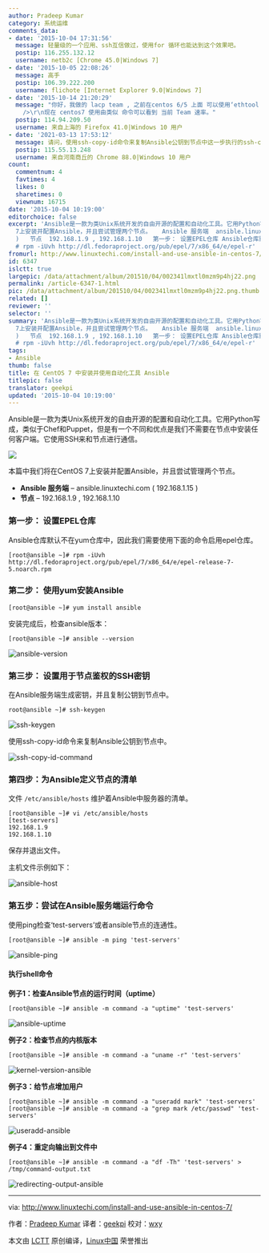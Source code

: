 ```yaml
---
author: Pradeep Kumar
category: 系统运维
comments_data:
- date: '2015-10-04 17:31:56'
  message: 轻量级的一个应用、ssh互信做过，使用for 循环也能达到这个效果吧。
  postip: 116.255.132.12
  username: netb2c [Chrome 45.0|Windows 7]
- date: '2015-10-05 22:08:26'
  message: 高手
  postip: 106.39.222.200
  username: flichote [Internet Explorer 9.0|Windows 7]
- date: '2015-10-14 21:20:29'
  message: "你好，我做的 lacp team , 之前在centos 6/5 上面 可以使用‘ethtool bond0’ 可以看到 speed:2000Mb/s<br
    />\r\n现在 centos7 使用由类似 命令可以看到 当前 Team 速率。"
  postip: 114.94.209.50
  username: 来自上海的 Firefox 41.0|Windows 10 用户
- date: '2021-03-13 17:53:12'
  message: 请问，使用ssh-copy-id命令来复制Ansible公钥到节点中这一步执行的ssh-copy-id -i root@192.168.1.10；这里必须是用root吗？@后面跟的这个IP是什么IP呢？
  postip: 115.55.13.248
  username: 来自河南商丘的 Chrome 88.0|Windows 10 用户
count:
  commentnum: 4
  favtimes: 4
  likes: 0
  sharetimes: 0
  viewnum: 16715
date: '2015-10-04 10:19:00'
editorchoice: false
excerpt: 'Ansible是一款为类Unix系统开发的自由开源的配置和自动化工具。它用Python写成，类似于Chef和Puppet，但是有一个不同和优点是我们不需要在节点中安装任何客户端。它使用SSH来和节点进行通信。  本篇中我们将在CentOS
  7上安装并配置Ansible，并且尝试管理两个节点。   Ansible 服务端  ansible.linuxtechi.com ( 192.168.1.15
  )   节点  192.168.1.9 , 192.168.1.10   第一步： 设置EPEL仓库 Ansible仓库默认不在yum仓库中，因此我们需要使用下面的命令启用epel仓库。
  # rpm -iUvh http://dl.fedoraproject.org/pub/epel/7/x86_64/e/epel-r'
fromurl: http://www.linuxtechi.com/install-and-use-ansible-in-centos-7/
id: 6347
islctt: true
largepic: /data/attachment/album/201510/04/002341lmxtl0mzm9p4hj22.png
permalink: /article-6347-1.html
pic: /data/attachment/album/201510/04/002341lmxtl0mzm9p4hj22.png.thumb.jpg
related: []
reviewer: ''
selector: ''
summary: 'Ansible是一款为类Unix系统开发的自由开源的配置和自动化工具。它用Python写成，类似于Chef和Puppet，但是有一个不同和优点是我们不需要在节点中安装任何客户端。它使用SSH来和节点进行通信。  本篇中我们将在CentOS
  7上安装并配置Ansible，并且尝试管理两个节点。   Ansible 服务端  ansible.linuxtechi.com ( 192.168.1.15
  )   节点  192.168.1.9 , 192.168.1.10   第一步： 设置EPEL仓库 Ansible仓库默认不在yum仓库中，因此我们需要使用下面的命令启用epel仓库。
  # rpm -iUvh http://dl.fedoraproject.org/pub/epel/7/x86_64/e/epel-r'
tags:
- Ansible
thumb: false
title: 在 CentOS 7 中安装并使用自动化工具 Ansible
titlepic: false
translator: geekpi
updated: '2015-10-04 10:19:00'
---
```


Ansible是一款为类Unix系统开发的自由开源的配置和自动化工具。它用Python写成，类似于Chef和Puppet，但是有一个不同和优点是我们不需要在节点中安装任何客户端。它使用SSH来和节点进行通信。


![](/data/attachment/album/201510/04/002341lmxtl0mzm9p4hj22.png)


本篇中我们将在CentOS 7上安装并配置Ansible，并且尝试管理两个节点。


* **Ansible 服务端** – ansible.linuxtechi.com ( 192.168.1.15 )
* **节点** – 192.168.1.9 , 192.168.1.10


### 第一步： 设置EPEL仓库


Ansible仓库默认不在yum仓库中，因此我们需要使用下面的命令启用epel仓库。



```
[root@ansible ~]# rpm -iUvh http://dl.fedoraproject.org/pub/epel/7/x86_64/e/epel-release-7-5.noarch.rpm

```

### 第二步： 使用yum安装Ansible



```
[root@ansible ~]# yum install ansible

```

安装完成后，检查ansible版本：



```
[root@ansible ~]# ansible --version

```

![ansible-version](/data/attachment/album/201510/04/002401o8s2rwmm6rao2d2p.jpg)


### 第三步： 设置用于节点鉴权的SSH密钥


在Ansible服务端生成密钥，并且复制公钥到节点中。



```
root@ansible ~]# ssh-keygen

```

![ssh-keygen](/data/attachment/album/201510/04/002403t6i2z5hhh20ovefh.jpg)


使用ssh-copy-id命令来复制Ansible公钥到节点中。


![ssh-copy-id-command](/data/attachment/album/201510/04/002404sa190o5aett17xeo.jpg)


### 第四步：为Ansible定义节点的清单


文件 `/etc/ansible/hosts` 维护着Ansible中服务器的清单。



```
[root@ansible ~]# vi /etc/ansible/hosts
[test-servers]
192.168.1.9
192.168.1.10

```

保存并退出文件。


主机文件示例如下：


![ansible-host](/data/attachment/album/201510/04/002405stdkcztb84c8kytu.jpg)


### 第五步：尝试在Ansible服务端运行命令


使用ping检查‘test-servers’或者ansible节点的连通性。



```
[root@ansible ~]# ansible -m ping 'test-servers'

```

![ansible-ping](/data/attachment/album/201510/04/002405dzsr3jj1ees5jv59.jpg)


#### 执行shell命令


**例子1：检查Ansible节点的运行时间（uptime）**



```
[root@ansible ~]# ansible -m command -a "uptime" 'test-servers'

```

![ansible-uptime](/data/attachment/album/201510/04/002406dl835tsyweluy85j.jpg)


**例子2：检查节点的内核版本**



```
[root@ansible ~]# ansible -m command -a "uname -r" 'test-servers'

```

![kernel-version-ansible](/data/attachment/album/201510/04/002406dafqtu4brrfbnrfz.jpg)


**例子3：给节点增加用户**



```
[root@ansible ~]# ansible -m command -a "useradd mark" 'test-servers'
[root@ansible ~]# ansible -m command -a "grep mark /etc/passwd" 'test-servers'

```

![useradd-ansible](/data/attachment/album/201510/04/002407fenruzp5eqtb4nnh.jpg)


**例子4：重定向输出到文件中**



```
[root@ansible ~]# ansible -m command -a "df -Th" 'test-servers' > /tmp/command-output.txt

```

![redirecting-output-ansible](/data/attachment/album/201510/04/002410h0t9t018h11g1fam.jpg)




---


via: <http://www.linuxtechi.com/install-and-use-ansible-in-centos-7/>


作者：[Pradeep Kumar](http://www.linuxtechi.com/author/pradeep/) 译者：[geekpi](https://github.com/geekpi) 校对：[wxy](https://github.com/wxy)


本文由 [LCTT](https://github.com/LCTT/TranslateProject) 原创编译，[Linux中国](https://linux.cn/) 荣誉推出